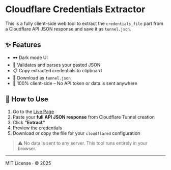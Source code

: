 # Cloudflare Credentials Extractor

This is a fully client-side web tool to extract the `credentials_file` part from a Cloudflare API JSON response and save it as `tunnel.json`.

## ✨ Features

- 🕶 Dark mode UI
- 🧠 Validates and parses your pasted JSON
- 📋 Copy extracted credentials to clipboard
- 💾 Download as `tunnel.json`
- 💯 100% client-side – No API token or data is sent anywhere

## 🚀 How to Use

1. Go to the [Live Page](https://gitryk.github.io/cloudflare-tunnel-helper/)
2. Paste your **full API JSON response** from Cloudflare Tunnel creation
3. Click **"Extract"**
4. Preview the credentials
5. Download or copy the file for your `cloudflared` configuration

> ⚠️ No data is sent to any server. This tool runs entirely in your browser.

---

MIT License · © 2025